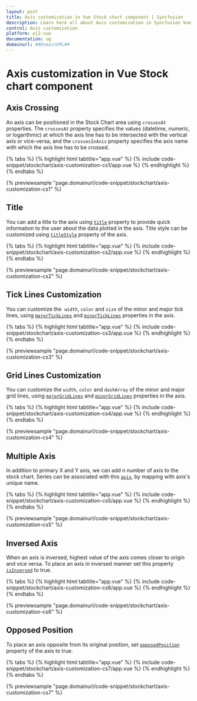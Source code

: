 ```yaml
---
layout: post
title: Axis customization in Vue Stock chart component | Syncfusion
description: Learn here all about Axis customization in Syncfusion Vue Stock chart component of Syncfusion Essential JS 2 and more.
control: Axis customization 
platform: ej2-vue
documentation: ug
domainurl: ##DomainURL##
---
```


# Axis customization in Vue Stock chart component

## Axis Crossing

An axis can be positioned in the Stock Chart area using `crossesAt` properties. The `crossesAt`  property specifies the values (datetime, numeric, or logarithmic) at which the axis line has to be intersected with the vertical axis or vice-versa, and the `crossesInAxis` property specifies the axis name with which the axis line has to be crossed.

{% tabs %}
{% highlight html tabtitle="app.vue" %}
{% include code-snippet/stockchart/axis-customization-cs1/app.vue %}
{% endhighlight %}
{% endtabs %}
        
{% previewsample "page.domainurl/code-snippet/stockchart/axis-customization-cs1" %}

## Title

You can add a title to the axis using [`title`](https://ej2.syncfusion.com/vue/documentation/api/stock-chart/stockChartAxisModel/#title) property to provide quick information to the user about the data plotted in the axis. Title style can be customized using [`titleStyle`](https://ej2.syncfusion.com/vue/documentation/api/stock-chart/stockChartAxisModel/#titlestyle) property of the axis.

{% tabs %}
{% highlight html tabtitle="app.vue" %}
{% include code-snippet/stockchart/axis-customization-cs2/app.vue %}
{% endhighlight %}
{% endtabs %}
        
{% previewsample "page.domainurl/code-snippet/stockchart/axis-customization-cs2" %}

## Tick Lines Customization

You can customize the  `width`, `color` and `size` of the minor and major tick lines, using [`majorTickLines`](https://ej2.syncfusion.com/vue/documentation/api/stock-chart/stockChartAxisModel/#majorticklines) and [`minorTickLines`](https://ej2.syncfusion.com/vue/documentation/api/stock-chart/stockChartAxisModel/#minorticklines) properties in the axis.

{% tabs %}
{% highlight html tabtitle="app.vue" %}
{% include code-snippet/stockchart/axis-customization-cs3/app.vue %}
{% endhighlight %}
{% endtabs %}
        
{% previewsample "page.domainurl/code-snippet/stockchart/axis-customization-cs3" %}

## Grid Lines Customization

You can customize the `width`, `color` and `dashArray` of the minor and major grid lines, using [`majorGridLines`](https://ej2.syncfusion.com/vue/documentation/api/stock-chart/stockChartAxisModel/#majorgridlines) and [`minorGridLines`](https://ej2.syncfusion.com/vue/documentation/api/stock-chart/stockChartAxisModel/#minorgridlines) properties in the axis.

{% tabs %}
{% highlight html tabtitle="app.vue" %}
{% include code-snippet/stockchart/axis-customization-cs4/app.vue %}
{% endhighlight %}
{% endtabs %}
        
{% previewsample "page.domainurl/code-snippet/stockchart/axis-customization-cs4" %}

## Multiple Axis

In addition to primary X and Y axis, we can add n number of axis to the stock chart. Series can be associated with this [`axis`](https://ej2.syncfusion.com/vue/documentation/api/stock-chart/stockChartAxisModel), by mapping with axis's unique name.

{% tabs %}
{% highlight html tabtitle="app.vue" %}
{% include code-snippet/stockchart/axis-customization-cs5/app.vue %}
{% endhighlight %}
{% endtabs %}
        
{% previewsample "page.domainurl/code-snippet/stockchart/axis-customization-cs5" %}

## Inversed Axis

<!-- markdownlint-disable MD033 -->

When an axis is inversed, highest value of the axis comes closer to origin and vice versa. To place an axis in inversed manner set this property [`isInversed`](https://ej2.syncfusion.com/vue/documentation/api/stock-chart/stockChartAxisModel/#isinversed) to true.

 {% tabs %}
{% highlight html tabtitle="app.vue" %}
{% include code-snippet/stockchart/axis-customization-cs6/app.vue %}
{% endhighlight %}
{% endtabs %}
        
{% previewsample "page.domainurl/code-snippet/stockchart/axis-customization-cs6" %}

## Opposed Position

<!-- markdownlint-disable MD012 -->
To place an axis opposite from its original position, set [`opposedPosition`](https://ej2.syncfusion.com/vue/documentation/api/stock-chart/stockChartAxisModel/#opposedposition) property of the axis to true.
<!-- markdownlint-disable MD012 -->

 {% tabs %}
{% highlight html tabtitle="app.vue" %}
{% include code-snippet/stockchart/axis-customization-cs7/app.vue %}
{% endhighlight %}
{% endtabs %}
        
{% previewsample "page.domainurl/code-snippet/stockchart/axis-customization-cs7" %}
